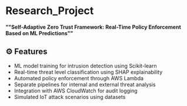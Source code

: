 # Research_Project

**""Self-Adaptive Zero Trust Framework: Real-Time Policy Enforcement Based on ML Predictions""**
## ⚙️ Features

- ML model training for intrusion detection using Scikit-learn
- Real-time threat level classification using SHAP explainability
- Automated policy enforcement through AWS Lambda
- Separate pipelines for internal and external threat analysis
- Integration with AWS CloudWatch for audit logging
- Simulated IoT attack scenarios using datasets
